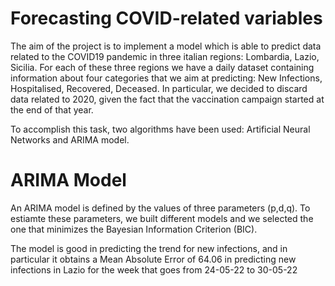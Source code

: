 # Forecasting COVID-related variables

The aim of the project is to implement a model which is able to predict data related to the COVID19 pandemic in three italian regions: Lombardia, Lazio, Sicilia. For each of these three regions we have a daily dataset containing information about four categories that we aim at predicting: New Infections, Hospitalised, Recovered, Deceased. In particular, we decided to discard data related to 2020, given the fact that the vaccination campaign started at the end of that year. 

To accomplish this task, two algorithms have been used: Artificial Neural Networks and ARIMA model. 

# ARIMA Model 

An ARIMA model is defined by the values of three parameters (p,d,q). To estiamte these parameters, we built different models and we selected the one that minimizes the Bayesian Information Criterion (BIC). 

The model is good in predicting the trend for new infections, and in particular it obtains a Mean Absolute Error of 64.06 in predicting new infections in Lazio for the week that goes from 24-05-22 to 30-05-22
